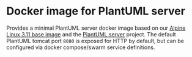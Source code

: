 Docker image for PlantUML server
================================

Provides a minimal PlantUML server docker image based on our [Alpine Linux 3.11 base image](https://github.com/gmitirol/alpine311/) and the [PlantUML server](https://github.com/plantuml/plantuml-server) project.
The default PlantUML tomcat port `8080` is exposed for HTTP by default, but can be configured via docker compose/swarm service definitions.
